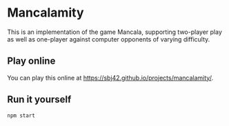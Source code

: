 # Mancalamity

This is an implementation of the game Mancala, supporting two-player play as well as one-player against computer opponents of varying difficulty.

## Play online

You can play this online at https://sbj42.github.io/projects/mancalamity/.

## Run it yourself

```
npm start
```